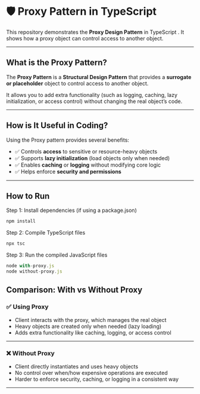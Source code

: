 # 🛡️ Proxy Pattern in TypeScript

This repository demonstrates the **Proxy Design Pattern** in TypeScript . It shows how a proxy object can control access to another object.

---

## What is the Proxy Pattern?

The **Proxy Pattern** is a **Structural Design Pattern** that provides a **surrogate or placeholder** object to control access to another object.  

It allows you to add extra functionality (such as logging, caching, lazy initialization, or access control) without changing the real object’s code.

---

## How is It Useful in Coding?

Using the Proxy pattern provides several benefits:

- ✅ Controls **access** to sensitive or resource-heavy objects  
- ✅ Supports **lazy initialization** (load objects only when needed)  
- ✅ Enables **caching** or **logging** without modifying core logic  
- ✅ Helps enforce **security and permissions**  

---
## How to Run

 Step 1: Install dependencies (if using a package.json)
```typescript
npm install
```
 Step 2: Compile TypeScript files
```typescript
npx tsc
```
 Step 3: Run the compiled JavaScript files

```typescript
node with-proxy.js
node without-proxy.js
```

## Comparison: With vs Without Proxy

### ✅ Using Proxy

- Client interacts with the proxy, which manages the real object  
- Heavy objects are created only when needed (lazy loading)  
- Adds extra functionality like caching, logging, or access control  

---

### ❌ Without Proxy

- Client directly instantiates and uses heavy objects  
- No control over when/how expensive operations are executed  
- Harder to enforce security, caching, or logging in a consistent way  

---
